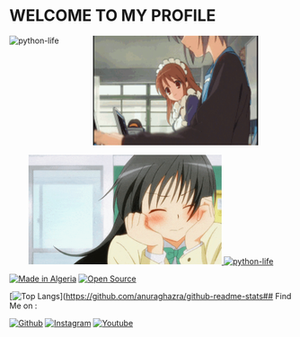 
# WELCOME TO MY PROFILE
<p><img align="left" src="https://github-readme-stats.vercel.app/api/top-langs?username=python-life&show_icons=true&locale=en&layout=compact" alt="python-life" /></p>
<p align="center"><a href="https://github.com/python-life"><img src="i1.gif" height='195' alt="PYTHON LIFE">
  <p align="center"><a href="https://github.com/python-life"><img src="i2.gif" height='195' alt="PYTHON LIFE">
<a href="https://github.com/python-life"><img title="python-life" src="https://github-readme-stats.vercel.app/api?username=python-life&show_icons=true&include_all_commits=true&theme=chartreuse-dark&cache_seconds=3200"></a>
</p>
<p align="left">
<a href="#"><img title="Made in Algeria" src="https://img.shields.io/badge/MADE%20IN-Algérie-green?colorA=%23ff0000&colorB=%23017e40&style=for-the-badge"></a>
<a href ="#"><src="https://img.shields.io/amo/stars/:addonId"></a>
  <a href="#"><img title="Open Source" src="https://img.shields.io/badge/Open%20Source-%E2%9D%A4-green?style=for-the-badge"></a>


[![Top Langs](https://github-readme-stats.vercel.app/api/top-langs/?username=anuraghazra&langs_count=8)](https://github.com/anuraghazra/github-readme-stats## Find Me on :

[![Github](https://img.shields.io/badge/github-python--life-green?style=for-the-badge&logo=github)](https://github.com/python-life)
[![Instagram](https://img.shields.io/badge/instagram-python.life-orange?style=for-the-badge&logo=instagram)](https://www.instagram.com/python.life)
[![Youtube](https://img.shields.io/badge/YouTube-python%20life-red?style=for-the-badge&logo=youtube)](https://www.youtube.com/pythonlife)
